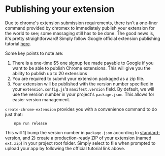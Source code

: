 # Publishing your extension

Due to chrome's extension submission requirements, there isn't a one-liner command provided by chromex to immediately publish your extension for the world to see; some massaging still has to be done. The good news is, it's pretty straightforward! Simply follow Google official extension publishing tutorial [here](https://developer.chrome.com/webstore/publish#upload-your-app).

Some key points to note are:
  1. There is a one-time $5 one signup fee made payable to Google if you want to be able to publish Chrome extensions. This will give you the ability to publish up to 20 extensions
  2. You are required to submit your extension packaged as a zip file. 
  3. Your extension will be published with the version number specified in your `extension.config.js`'s `manifest.version` field. By default, we will use the version number in your project's `package.json`. This allows for easier version management.

`create-chrome-extension` provides you with a convenience command to do just that:

        npm run release 

 This will 1) bump the version number in `package.json` according to [standard-version](https://github.com/conventional-changelog/standard-version), and 2) create a production-ready ZIP of your extension (named `ext.zip`) in your project root folder. Simply select to file when prompted to upload your app by following the official tutorial link above.

